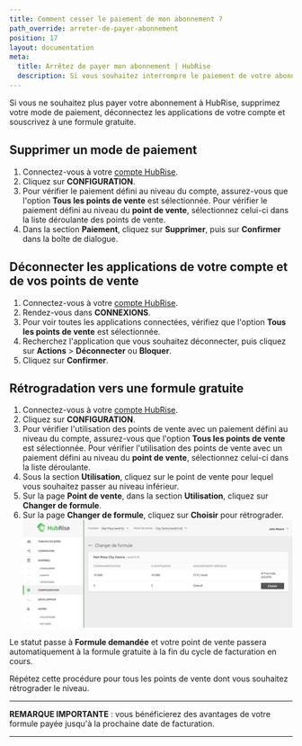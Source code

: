 ```yaml
---
title: Comment cesser le paiement de mon abonnement ?
path_override: arreter-de-payer-abonnement
position: 17
layout: documentation
meta:
  title: Arrêtez de payer mon abonnement | HubRise
  description: Si vous souhaitez interrompre le paiement de votre abonnement, supprimez votre mode de paiement, déconnectez les applications et souscrivez à la formule gratuite.
---
```


Si vous ne souhaitez plus payer votre abonnement à HubRise, supprimez votre mode de paiement, déconnectez les applications de votre compte et souscrivez à une formule gratuite.

## Supprimer un mode de paiement

1. Connectez-vous à votre [compte HubRise](https://manager.hubrise.com/login).
2. Cliquez sur **CONFIGURATION**.
3. Pour vérifier le paiement défini au niveau du compte, assurez-vous que l'option **Tous les points de vente** est sélectionnée. Pour vérifier le paiement défini au niveau du **point de vente**, sélectionnez celui-ci dans la liste déroulante des points de vente.
4. Dans la section **Paiement**, cliquez sur **Supprimer**, puis sur **Confirmer** dans la boîte de dialogue.

## Déconnecter les applications de votre compte et de vos points de vente

1. Connectez-vous à votre [compte HubRise](https://manager.hubrise.com/login).
2. Rendez-vous dans **CONNEXIONS**.
3. Pour voir toutes les applications connectées, vérifiez que l'option **Tous les points de vente** est sélectionnée.
4. Recherchez l'application que vous souhaitez déconnecter, puis cliquez sur **Actions** > **Déconnecter** ou **Bloquer**.
5. Cliquez sur **Confirmer**.

## Rétrogradation vers une formule gratuite

1. Connectez-vous à votre [compte HubRise](https://manager.hubrise.com/login).
2. Cliquez sur **CONFIGURATION**.
3. Pour vérifier l'utilisation des points de vente avec un paiement défini au niveau du compte, assurez-vous que l'option **Tous les points de vente** est sélectionnée. Pour vérifier l'utilisation des points de vente avec un paiement défini au niveau du **point de vente**, sélectionnez celui-ci dans la liste déroulante.
4. Sous la section **Utilisation**, cliquez sur le point de vente pour lequel vous souhaitez passer au niveau inférieur.
5. Sur la page **Point de vente**, dans la section **Utilisation**, cliquez sur **Changer de formule**.
6. Sur la page **Changer de formule**, cliquez sur **Choisir** pour rétrograder.
   ![Rétrogradation de votre point de vente HubRise à une formule gratuite](./images/070-downgrade-plan.png)

Le statut passe à **Formule demandée** et votre point de vente passera automatiquement à la formule gratuite à la fin du cycle de facturation en cours.

Répétez cette procédure pour tous les points de vente dont vous souhaitez rétrograder le niveau.

---

**REMARQUE IMPORTANTE** : vous bénéficierez des avantages de votre formule payée jusqu'à la prochaine date de facturation.

---
